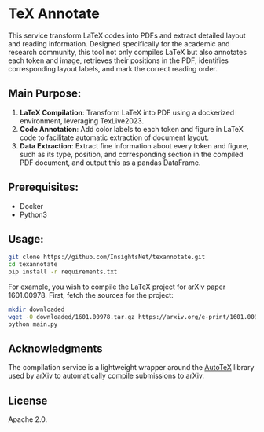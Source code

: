 # TeX Annotate

This service transform LaTeX codes into PDFs and extract detailed layout and reading information. 
Designed specifically for the academic and research community, 
this tool not only compiles LaTeX but also annotates each token and image, 
retrieves their positions in the PDF, identifies corresponding layout labels, and mark the correct reading order. 


## Main Purpose:

1. **LaTeX Compilation**: Transform LaTeX into PDF using a dockerized environment, leveraging TexLive2023.
2. **Code Annotation**: Add color labels to each token and figure in LaTeX code to facilitate automatic extraction of document layout.
3. **Data Extraction**: Extract fine information about every token and figure, such as its type, position, and corresponding section in the compiled PDF document, and output this as a pandas DataFrame.

## Prerequisites:

- Docker
- Python3

## Usage:

```bash
git clone https://github.com/InsightsNet/texannotate.git
cd texannotate
pip install -r requirements.txt
```

For example, you wish to compile the LaTeX project for arXiv paper 
1601.00978. First, fetch the sources for the project:

```bash
mkdir downloaded
wget -O downloaded/1601.00978.tar.gz https://arxiv.org/e-print/1601.00978 --user-agent "Name <email>"
python main.py
```

## Acknowledgments
The compilation service is a lightweight wrapper around the 
[AutoTeX](https://metacpan.org/pod/TeX::AutoTeX) library used by arXiv to 
automatically compile submissions to arXiv.

## License

Apache 2.0.
